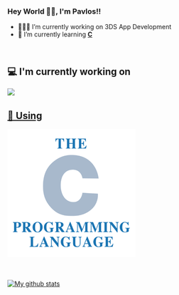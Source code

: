### Hey World 👋🏻, I'm Pavlos!!
- 👨🏽‍💻 I’m currently working on 3DS App Development
- 🌱 I’m currently learning **[C](http://www.open-std.org/jtc1/sc22/wg14/ "C")** 
<br>

## 💻 I'm currently working on

<a href="https://isocpp.org/" target="_blank"><img src="https://github.com/github/explore/blob/master/topics/c/c.[ng">
<br/>

## 🧠 Using

<img src="https://github.com/github/explore/blob/master/topics/c/c.png">
<br/>
<br/>
<br/>

![My github stats](https://github-readme-stats.vercel.app/api?username=Pavlos-Efstathiou&show_icons=true)
